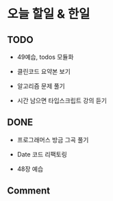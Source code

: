 # 오늘 할일 & 한일

## TODO

- 49예습, todos 모듈화

- 클린코드 요약본 보기

- 알고리즘 문제 풀기

- 시간 남으면 타입스크립트 강의 듣기

## DONE

- 프로그래머스 방금 그곡 풀기

- Date 코드 리팩토링

- 48장 예습

## Comment
